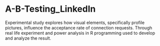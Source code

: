 # A-B-Testing_LinkedIn
Experimental study explores how visual elements, specifically profile pictures, influence the acceptance rate of connection requests. Through real life experiment and power analysis in R programming used to develop and analyze the result.
